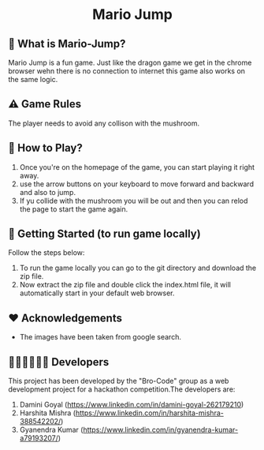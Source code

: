 <h1 align="center">Mario Jump</h1>

## 🤔 What is Mario-Jump?

Mario Jump is a fun game. Just like the dragon game we get in the chrome browser wehn there is no connection to internet this game also works on the same logic.

## ⚠️ Game Rules

The player needs to avoid any collison with the mushroom.

## 🧐 How to Play?

1. Once you're on the homepage of the game, you can start playing it right away.
2. use the arrow buttons on your keyboard to move forward and backward and also to jump.
3. If yu collide with the mushroom you will be out and then you can relod the page to start the game again.

## 🏁 Getting Started (to run game locally)

Follow the steps below:

1. To run the game locally you can go to the git directory and download the zip file. 
2. Now extract the zip file and double click the index.html file, it will automatically start in your default web browser.

## ❤️ Acknowledgements

* The images have been taken from google search.

## 👩🏻‍💻👨🏻‍💻 Developers

This project has been developed by the "Bro-Code" group as a web development project for a hackathon competition.The developers are:
1. Damini Goyal (https://www.linkedin.com/in/damini-goyal-262179210)
2. Harshita Mishra (https://www.linkedin.com/in/harshita-mishra-388542202/)
3. Gyanendra Kumar (https://www.linkedin.com/in/gyanendra-kumar-a79193207/)
